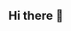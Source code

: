 ## Hi there 👋
<div align="center'>
<img src="yosugano.jpg" alt="Yosuga" width="600" height="600">
</div>
